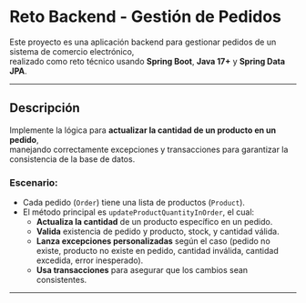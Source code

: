 # Reto Backend - Gestión de Pedidos

Este proyecto es una aplicación backend para gestionar pedidos de un sistema de comercio electrónico,  
realizado como reto técnico usando **Spring Boot**, **Java 17+** y **Spring Data JPA**.

---

## **Descripción**

Implemente la lógica para **actualizar la cantidad de un producto en un pedido**,  
manejando correctamente excepciones y transacciones para garantizar la consistencia de la base de datos.

### **Escenario:**

- Cada pedido (`Order`) tiene una lista de productos (`Product`).
- El método principal es `updateProductQuantityInOrder`, el cual:
  - **Actualiza la cantidad** de un producto específico en un pedido.
  - **Valida** existencia de pedido y producto, stock, y cantidad válida.
  - **Lanza excepciones personalizadas** según el caso (pedido no existe, producto no existe en pedido, cantidad inválida, cantidad excedida, error inesperado).
  - **Usa transacciones** para asegurar que los cambios sean consistentes.

---
